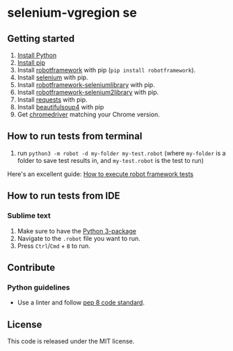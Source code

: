# selenium-vgregion se #

## Getting started ##

1. [Install Python](https://www.python.org/downloads/)
2. [Install pip](https://pip.pypa.io/en/stable/installing/)
3. Install [robotframework](https://pypi.org/project/robotframework/) with pip (`pip install robotframework`).
4. Install [selenium](https://pypi.org/project/selenium/) with pip.
5. Install [robotframework-seleniumlibrary](https://pypi.org/project/robotframework-seleniumlibrary/) with pip.
5. Install [robotframework-selenium2library](https://pypi.org/project/robotframework-selenium2library/) with pip.
7. Install [requests](https://pypi.org/project/requests/) with pip.
8. Install [beautifulsoup4](https://pypi.org/project/beautifulsoup4/) with pip
8. Get [chromedriver](http://chromedriver.chromium.org/downloads) matching your Chrome version.

## How to run tests from terminal ##

1. run `python3 -m robot -d my-folder my-test.robot`
(where `my-folder` is a folder to save test results in, and `my-test.robot` is the test to run)

Here's an excellent guide: [How to execute robot framework tests](https://gist.github.com/GLMeece/c26aae72fb1f8aa5192065793aab3477)

## How to run tests from IDE ##

### Sublime text ###

1. Make sure to have the [Python 3-package](https://packagecontrol.io/packages/Python%203)
2. Navigate to the `.robot` file you want to run.
3. Press `Ctrl`/`Cmd` + `B` to run.

## Contribute ##

### Python guidelines ###

- Use a linter and follow [pep 8 code standard](https://www.python.org/dev/peps/pep-0008/).

## License ##

This code is released under the MIT license.
